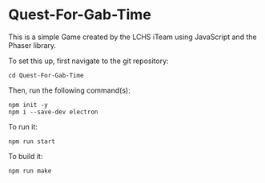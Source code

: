 # Quest-For-Gab-Time

This is a simple Game created by the LCHS iTeam using JavaScript and the Phaser library.

To set this up, first navigate to the git repository: 
```
cd Quest-For-Gab-Time
``` 
Then, run the following command(s): 
```
npm init -y
npm i --save-dev electron
```
To run it:
```
npm run start
```

To build it:
```
npm run make
```

